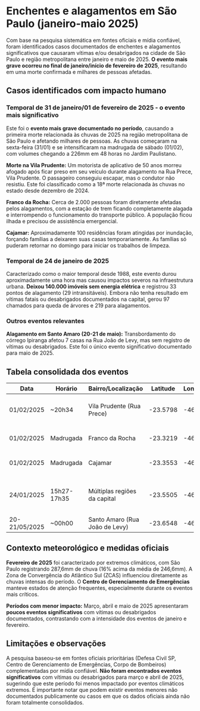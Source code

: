# Enchentes e alagamentos em São Paulo (janeiro-maio 2025)

Com base na pesquisa sistemática em fontes oficiais e mídia confiável, foram identificados casos documentados de enchentes e alagamentos significativos que causaram vítimas e/ou desabrigados na cidade de São Paulo e região metropolitana entre janeiro e maio de 2025. **O evento mais grave ocorreu no final de janeiro/início de fevereiro de 2025**, resultando em uma morte confirmada e milhares de pessoas afetadas.

## Casos identificados com impacto humano

### Temporal de 31 de janeiro/01 de fevereiro de 2025 - o evento mais significativo

Este foi o **evento mais grave documentado no período**, causando a primeira morte relacionada às chuvas de 2025 na região metropolitana de São Paulo e afetando milhares de pessoas. As chuvas começaram na sexta-feira (31/01) e se intensificaram na madrugada de sábado (01/02), com volumes chegando a 226mm em 48 horas no Jardim Paulistano.

**Morte na Vila Prudente:** Um motorista de aplicativo de 50 anos morreu afogado após ficar preso em seu veículo durante alagamento na Rua Prece, Vila Prudente. O passageiro conseguiu escapar, mas o condutor não resistiu. Este foi classificado como a 18ª morte relacionada às chuvas no estado desde dezembro de 2024.

**Franco da Rocha:** Cerca de 2.000 pessoas foram diretamente afetadas pelos alagamentos, com a estação de trem ficando completamente alagada e interrompendo o funcionamento do transporte público. A população ficou ilhada e precisou de assistência emergencial.

**Cajamar:** Aproximadamente 100 residências foram atingidas por inundação, forçando famílias a deixarem suas casas temporariamente. As famílias só puderam retornar no domingo para iniciar os trabalhos de limpeza.

### Temporal de 24 de janeiro de 2025

Caracterizado como o maior temporal desde 1988, este evento durou aproximadamente uma hora mas causou impactos severos na infraestrutura urbana. **Deixou 140.000 imóveis sem energia elétrica** e registrou 33 pontos de alagamento (29 intransitáveis). Embora não tenha resultado em vítimas fatais ou desabrigados documentados na capital, gerou 97 chamados para queda de árvores e 219 para alagamentos.

### Outros eventos relevantes

**Alagamento em Santo Amaro (20-21 de maio):** Transbordamento do córrego Ipiranga afetou 7 casas na Rua João de Levy, mas sem registro de vítimas ou desabrigados. Este foi o único evento significativo documentado para maio de 2025.

## Tabela consolidada dos eventos

| Data | Horário | Bairro/Localização | Latitude | Longitude | Vítimas | Desabrigados | Fontes |
|------|---------|-------------------|----------|-----------|---------|--------------|---------|
| 01/02/2025 | ~20h34 | Vila Prudente (Rua Prece) | -23.5798 | -46.582 | 1 morte | 0 | Defesa Civil SP; CNN Brasil; Corpo de Bombeiros |
| 01/02/2025 | Madrugada | Franco da Rocha | -23.3219 | -46.7297 | 0 | ~2.000 | Defesa Civil SP; CNN Brasil; Agência Brasil |
| 01/02/2025 | Madrugada | Cajamar | -23.3553 | -46.8794 | 0 | ~100 residências afetadas | Defesa Civil SP; CNN Brasil |
| 24/01/2025 | 15h27-17h35 | Múltiplas regiões da capital | -23.5505 | -46.6333 | 0 | 0 | Centro de Gerenciamento de Emergências; CNN Brasil |
| 20-21/05/2025 | ~00h00 | Santo Amaro (Rua João de Levy) | -23.6548 | -46.7057 | 0 | 0 (7 casas afetadas) | Prefeitura de São Paulo/CGE |

## Contexto meteorológico e medidas oficiais

**Fevereiro de 2025** foi caracterizado por extremos climáticos, com São Paulo registrando 287,6mm de chuva (16% acima da média de 246,6mm). A Zona de Convergência do Atlântico Sul (ZCAS) influenciou diretamente as chuvas intensas do período. O **Centro de Gerenciamento de Emergências** manteve estados de atenção frequentes, especialmente durante os eventos mais críticos.

**Períodos com menor impacto:** Março, abril e maio de 2025 apresentaram **poucos eventos significativos** com vítimas ou desabrigados documentados, contrastando com a intensidade dos eventos de janeiro e fevereiro.

## Limitações e observações

A pesquisa baseou-se em fontes oficiais prioritárias (Defesa Civil SP, Centro de Gerenciamento de Emergências, Corpo de Bombeiros) complementadas por mídia confiável. **Não foram encontrados eventos significativos** com vítimas ou desabrigados para março e abril de 2025, sugerindo que este período foi menos impactado por eventos climáticos extremos. É importante notar que podem existir eventos menores não documentados publicamente ou casos em que os dados oficiais ainda não foram totalmente consolidados.